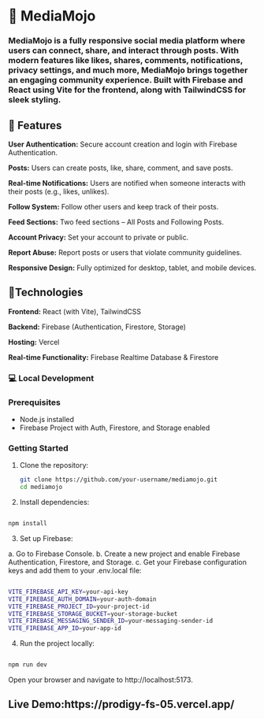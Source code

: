 <h1>🌟 MediaMojo</h1>
<h3>MediaMojo is a fully responsive social media platform where users can connect, share, and interact through posts. With modern features like likes, shares, comments, notifications, privacy settings, and much more, MediaMojo brings together an engaging community experience. Built with Firebase and React using Vite for the frontend, along with TailwindCSS for sleek styling.</h3>


## 🎯 Features
**User Authentication:** Secure account creation and login with Firebase Authentication.

**Posts:** Users can create posts, like, share, comment, and save posts.

**Real-time Notifications:** Users are notified when someone interacts with their posts (e.g., likes, unlikes).

**Follow System:** Follow other users and keep track of their posts.

**Feed Sections:** Two feed sections – All Posts and Following Posts.

**Account Privacy:** Set your account to private or public.

**Report Abuse:** Report posts or users that violate community guidelines.

**Responsive Design:** Fully optimized for desktop, tablet, and mobile devices.



## 🚀Technologies
**Frontend:** React (with Vite), TailwindCSS

**Backend:** Firebase (Authentication, Firestore, Storage)

**Hosting:** Vercel

**Real-time Functionality:** Firebase Realtime Database & Firestore



<h3>💻  Local Development<h3/>

### Prerequisites

- Node.js installed
- Firebase Project with Auth, Firestore, and Storage enabled

### Getting Started

1. Clone the repository:

   ```bash
   git clone https://github.com/your-username/mediamojo.git
   cd mediamojo
   ```
2. Install dependencies:

```bash

npm install
```



3. Set up Firebase:

a. Go to Firebase Console.
b. Create a new project and enable Firebase Authentication, Firestore, and Storage.
c. Get your Firebase configuration keys and add them to your .env.local file:


```bash

VITE_FIREBASE_API_KEY=your-api-key
VITE_FIREBASE_AUTH_DOMAIN=your-auth-domain
VITE_FIREBASE_PROJECT_ID=your-project-id
VITE_FIREBASE_STORAGE_BUCKET=your-storage-bucket
VITE_FIREBASE_MESSAGING_SENDER_ID=your-messaging-sender-id
VITE_FIREBASE_APP_ID=your-app-id
```


4. Run the project locally:

```bash

npm run dev
```

Open your browser and navigate to http://localhost:5173.


<h2>Live Demo:https://prodigy-fs-05.vercel.app/</h2>
